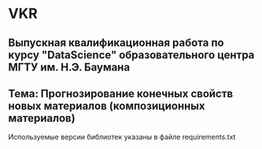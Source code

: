 # VKR
## Выпускная квалификационная работа по курсу "DataScience" образовательного центра МГТУ им. Н.Э. Баумана
## Тема: Прогнозирование конечных свойств новых материалов (композиционных материалов)

Используемые версии библиотек указаны в файле requirements.txt
